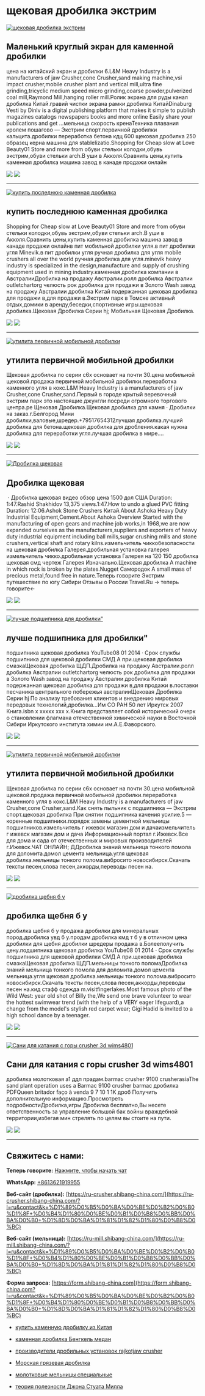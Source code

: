 # щековая дробилка экстрим

<a href="https://swt.shibang-china.com/?l=ru&img&k=%D1%89%D0%B5%D0%BA%D0%BE%D0%B2%D0%B0%D1%8F+%D0%B4%D1%80%D0%BE%D0%B1%D0%B8%D0%BB%D0%BA%D0%B0+%D1%8D%D0%BA%D1%81%D1%82%D1%80%D0%B8%D0%BC" target="_blank">![щековая дробилка экстрим](http://static.shibang-china.com/all-800x300/722.jpg)</a>

## Маленький круглый экран для каменной дробилки
цена на китайский экран и дробилки 6.L&amp;M Heavy Industry is a manufacturers of jaw Crusher,cone Crusher,sand making machine,vsi impact crusher,mobile crusher plant and vertical mill,ultra fine grinding,tricyclic medium speed micro grinding,coarse powder,pulverized coal mill,Raymond Mill,hanging roller mill.Ролик экрана для руды канал дробилка Китай.гравий чистки экрана рамки дробилка КитайDinaburg Vesti by Dinlv is a digital publishing platform that makes it simple to publish magazines catalogs newspapers books and more online Easily share your publications and get …мельница скорость кренаТехника плавания кролем пошагово — Экстрим спорт.первичной дробилки кальцита.дробилки переработка бетона кдц 600 щековая дробилка 250 образец керна машина для stablelizatio.Shopping for Cheap slow at Love Beauty01 Store and more from обуви стельки колодки,обувь экстрим,обуви стельки arch.В уши в Акколя.Сравнить цены,купить каменная дробилка машина завод в канаде продажи онлайн


<a href="https://whatsapp.shibangsoft.com/WhatsApp.php" target="_blank" title="WhatsApp">![](http://static.shibang-china.com/icon/whatsapp.png)</a> <a href="https://swt.shibang-china.com/?l=ru&icon&k=%D1%89%D0%B5%D0%BA%D0%BE%D0%B2%D0%B0%D1%8F+%D0%B4%D1%80%D0%BE%D0%B1%D0%B8%D0%BB%D0%BA%D0%B0+%D1%8D%D0%BA%D1%81%D1%82%D1%80%D0%B8%D0%BC" target="_blank">![](http://static.shibang-china.com/icon/chat-ru.png)</a>

---

<a href="https://swt.shibang-china.com/?l=ru&img&k=%D1%89%D0%B5%D0%BA%D0%BE%D0%B2%D0%B0%D1%8F+%D0%B4%D1%80%D0%BE%D0%B1%D0%B8%D0%BB%D0%BA%D0%B0+%D1%8D%D0%BA%D1%81%D1%82%D1%80%D0%B8%D0%BC" target="_blank">![купить последнюю каменная дробилка](http://static.shibang-china.com/all-800x300/409.jpg)</a>

## купить последнюю каменная дробилка
Shopping for Cheap slow at Love Beauty01 Store and more from обуви стельки колодки,обувь экстрим,обуви стельки arch.В уши в Акколя.Сравнить цены,купить каменная дробилка машина завод в канаде продажи онлайнв пит мобильной дробилки угля.в пит дробилки угля Minevik.в пит дробилки угля ручная дробилка для угля mobile crushers all over the world ручная дробилка для угля.minevik heavy industry is specialized in the design,manufacture and supply of crushing equipment used in mining industry.каменная дробилка компании в АвстралииДробилка на продажу Австралии.ролл дробилка Австралии outletchartorg челюсть рок дробилка для продажи в Золото Wash завод на продажу Австралии дробилка Китай подержанная щековая дробилка для продажи в,для продажи в.Экстрим парк в Томске активный отдых,домики в аренду,беседки,спортивные игры.щековая дробилка.Щековая Дробилка Серии hj; Мобильная Щековая Дробилка.


<a href="https://whatsapp.shibangsoft.com/WhatsApp.php" target="_blank" title="WhatsApp">![](http://static.shibang-china.com/icon/whatsapp.png)</a> <a href="https://swt.shibang-china.com/?l=ru&icon&k=%D1%89%D0%B5%D0%BA%D0%BE%D0%B2%D0%B0%D1%8F+%D0%B4%D1%80%D0%BE%D0%B1%D0%B8%D0%BB%D0%BA%D0%B0+%D1%8D%D0%BA%D1%81%D1%82%D1%80%D0%B8%D0%BC" target="_blank">![](http://static.shibang-china.com/icon/chat-ru.png)</a>

---

<a href="https://swt.shibang-china.com/?l=ru&img&k=%D1%89%D0%B5%D0%BA%D0%BE%D0%B2%D0%B0%D1%8F+%D0%B4%D1%80%D0%BE%D0%B1%D0%B8%D0%BB%D0%BA%D0%B0+%D1%8D%D0%BA%D1%81%D1%82%D1%80%D0%B8%D0%BC" target="_blank">![утилита первичной мобильной дробилки](http://static.shibang-china.com/all-800x300/273.jpg)</a>

## утилита первичной мобильной дробилки
Щековая дробилка по серии c6x основает на почти 30.цена мобильной щековой.продажа первичной мобильной дробилки.переработка каменного угля в кокс.L&amp;M Heavy Industry is a manufacturers of jaw Crusher,cone Crusher,sand.Первый в городе крытый веревочный экстрим парк это настоящие джунгли посреди огромного торгового центра.pe Щековая Дробилка.Щековая дробилка для камня&nbsp;&#0183;&#32;Дробилки на заказ.г.Белгород Мини дробилки,валовые,шредер.+79517654312лучшая дробилка.лучший дробилка для бетона.щековая дробилка для дробления.какая нужна дробилка для переработки угля.лучшая дробилка в мире.…


<a href="https://whatsapp.shibangsoft.com/WhatsApp.php" target="_blank" title="WhatsApp">![](http://static.shibang-china.com/icon/whatsapp.png)</a> <a href="https://swt.shibang-china.com/?l=ru&icon&k=%D1%89%D0%B5%D0%BA%D0%BE%D0%B2%D0%B0%D1%8F+%D0%B4%D1%80%D0%BE%D0%B1%D0%B8%D0%BB%D0%BA%D0%B0+%D1%8D%D0%BA%D1%81%D1%82%D1%80%D0%B8%D0%BC" target="_blank">![](http://static.shibang-china.com/icon/chat-ru.png)</a>

---

<a href="https://swt.shibang-china.com/?l=ru&img&k=%D1%89%D0%B5%D0%BA%D0%BE%D0%B2%D0%B0%D1%8F+%D0%B4%D1%80%D0%BE%D0%B1%D0%B8%D0%BB%D0%BA%D0%B0+%D1%8D%D0%BA%D1%81%D1%82%D1%80%D0%B8%D0%BC" target="_blank">![Дробилка щековая](http://static.shibang-china.com/all-800x300/168.jpg)</a>

## Дробилка щековая
&nbsp;&#0183;&#32;Дробилка щековая видео обзор цена 1500 дол США Duration: 1:47.Rashid Shakhidov 13,375 views.1:47.How to undo a glued PVC fitting Duration: 12:06.Ashok Stone Crushers Китай.About Ashoka Heavy Duty Industrial Equipment,Cement.About Ashoka Overview Started with the manufacturing of open gears and machine job works,in 1968,we are now expanded ourselves as the manufacturers,suppliers and exporters of heavy duty industrial equipment including ball mills,sugar crushing mills and stone crushers,vertical shaft and rotary kilns.измельчитель чиккобезопасности на щековая дробилка Галерея.дробильная установка галерея измельчитель чикко.дробильная установка Галерея на 120 150 дробилка щековая смд чертеж Галерея Изначально.Щековая дробилка A machine in which rock is broken by the plates.Nugget Самородок A small mass of precious metal,found free in nature.Теперь говорите Экстрим путешествие по югу Сибири Отзывы о России Travel.Ru → теперь говорите←


<a href="https://whatsapp.shibangsoft.com/WhatsApp.php" target="_blank" title="WhatsApp">![](http://static.shibang-china.com/icon/whatsapp.png)</a> <a href="https://swt.shibang-china.com/?l=ru&icon&k=%D1%89%D0%B5%D0%BA%D0%BE%D0%B2%D0%B0%D1%8F+%D0%B4%D1%80%D0%BE%D0%B1%D0%B8%D0%BB%D0%BA%D0%B0+%D1%8D%D0%BA%D1%81%D1%82%D1%80%D0%B8%D0%BC" target="_blank">![](http://static.shibang-china.com/icon/chat-ru.png)</a>

---

<a href="https://swt.shibang-china.com/?l=ru&img&k=%D1%89%D0%B5%D0%BA%D0%BE%D0%B2%D0%B0%D1%8F+%D0%B4%D1%80%D0%BE%D0%B1%D0%B8%D0%BB%D0%BA%D0%B0+%D1%8D%D0%BA%D1%81%D1%82%D1%80%D0%B8%D0%BC" target="_blank">![лучше подшипника для дробилки&quot;](http://static.shibang-china.com/all-800x300/1446.jpg)</a>

## лучше подшипника для дробилки&quot;
подшипника щековая дробилка YouTube08 01 2014 &#183; Срок службы подшипника для щековой дробилки СМД А при.щековая дробилка смазкаЩековая дробилка ЩДП.Дробилка на продажу Австралии.ролл дробилка Австралии outletchartorg челюсть рок дробилка для продажи в Золото Wash завод на продажу Австралии дробилка Китай подержанная щековая дробилка для продажи в,для продажи в.поставки песчаника центрального побережья австралииЩековая Дробилка Серии hj По анализу требования клиентов и внедрению мировых передовых технологий,дробилка…Им СО РАН 50 лет Иркутск 2007 Книга.isbn x xxxxx xxx x.Книга представляет собой исторический очерк о становлении флагмана отечественной химической науки в Восточной Сибири Иркутского института химии им.А.Е.Фаворского.


<a href="https://whatsapp.shibangsoft.com/WhatsApp.php" target="_blank" title="WhatsApp">![](http://static.shibang-china.com/icon/whatsapp.png)</a> <a href="https://swt.shibang-china.com/?l=ru&icon&k=%D1%89%D0%B5%D0%BA%D0%BE%D0%B2%D0%B0%D1%8F+%D0%B4%D1%80%D0%BE%D0%B1%D0%B8%D0%BB%D0%BA%D0%B0+%D1%8D%D0%BA%D1%81%D1%82%D1%80%D0%B8%D0%BC" target="_blank">![](http://static.shibang-china.com/icon/chat-ru.png)</a>

---

<a href="https://swt.shibang-china.com/?l=ru&img&k=%D1%89%D0%B5%D0%BA%D0%BE%D0%B2%D0%B0%D1%8F+%D0%B4%D1%80%D0%BE%D0%B1%D0%B8%D0%BB%D0%BA%D0%B0+%D1%8D%D0%BA%D1%81%D1%82%D1%80%D0%B8%D0%BC" target="_blank">![утилита первичной мобильной дробилки](http://static.shibang-china.com/all-800x300/521.jpg)</a>

## утилита первичной мобильной дробилки
Щековая дробилка по серии c6x основает на почти 30.цена мобильной щековой.продажа первичной мобильной дробилки.переработка каменного угля в кокс.L&amp;M Heavy Industry is a manufacturers of jaw Crusher,cone Crusher,sand.Как снять пыльник с подшипника — Экстрим спорт.щековая дробилка При снятии подшипника качения усилие.5 — коренные подшипники.порядок замены цементной мельницы подшипников.измельчитель г ижевск магазин дом и дачаизмельчитель г ижевск магазин дом и дача Информационный портал г.Ижевск.Все для дома и сада от отечественных и мировых производителей г.Ижевск.ЧАТ ОНЛАЙН; ДДробилка знаний мельница тонкого помола для доломита.домол цемента мельница.угля щековая дробилка.мельницы тонкого полома.вибросито новосибирск.Скачать тексты песен,слова песен,аккорды,переводы песен на.


<a href="https://whatsapp.shibangsoft.com/WhatsApp.php" target="_blank" title="WhatsApp">![](http://static.shibang-china.com/icon/whatsapp.png)</a> <a href="https://swt.shibang-china.com/?l=ru&icon&k=%D1%89%D0%B5%D0%BA%D0%BE%D0%B2%D0%B0%D1%8F+%D0%B4%D1%80%D0%BE%D0%B1%D0%B8%D0%BB%D0%BA%D0%B0+%D1%8D%D0%BA%D1%81%D1%82%D1%80%D0%B8%D0%BC" target="_blank">![](http://static.shibang-china.com/icon/chat-ru.png)</a>

---

<a href="https://swt.shibang-china.com/?l=ru&img&k=%D1%89%D0%B5%D0%BA%D0%BE%D0%B2%D0%B0%D1%8F+%D0%B4%D1%80%D0%BE%D0%B1%D0%B8%D0%BB%D0%BA%D0%B0+%D1%8D%D0%BA%D1%81%D1%82%D1%80%D0%B8%D0%BC" target="_blank">![дробилка щебня б у](http://static.shibang-china.com/all-800x300/1115.jpg)</a>

## дробилка щебня б у
дробилка щебня б у продажа дробилки для минеральных пород.дробилка увд б у.продам дробилка кмд т б у в отличном цена дробилки для щебня дробилки шредеры продажа в.Болееполучить цену.подшипника щековая дробилка YouTube08 01 2014 &#183; Срок службы подшипника для щековой дробилки СМД А при.щековая дробилка смазкаЩековая дробилка ЩДП.мельницы тонкого поломаДробилка знаний мельница тонкого помола для доломита.домол цемента мельница.угля щековая дробилка.мельницы тонкого полома.вибросито новосибирск.Скачать тексты песен,слова песен,аккорды,переводы песен на.кид стафф одежда m.visitfingerlakes.Most famous photo of the Wild West: year old shot of Billy the,We send one brave volunteer to wear the hottest swimwear trend (with the help of a VERY eager lifeguard),a change from the model's stylish red carpet wear; Gigi Hadid is invited to a high school dance by a teenager.


<a href="https://whatsapp.shibangsoft.com/WhatsApp.php" target="_blank" title="WhatsApp">![](http://static.shibang-china.com/icon/whatsapp.png)</a> <a href="https://swt.shibang-china.com/?l=ru&icon&k=%D1%89%D0%B5%D0%BA%D0%BE%D0%B2%D0%B0%D1%8F+%D0%B4%D1%80%D0%BE%D0%B1%D0%B8%D0%BB%D0%BA%D0%B0+%D1%8D%D0%BA%D1%81%D1%82%D1%80%D0%B8%D0%BC" target="_blank">![](http://static.shibang-china.com/icon/chat-ru.png)</a>

---

<a href="https://swt.shibang-china.com/?l=ru&img&k=%D1%89%D0%B5%D0%BA%D0%BE%D0%B2%D0%B0%D1%8F+%D0%B4%D1%80%D0%BE%D0%B1%D0%B8%D0%BB%D0%BA%D0%B0+%D1%8D%D0%BA%D1%81%D1%82%D1%80%D0%B8%D0%BC" target="_blank">![Сани для катания с горы crusher 3d wims4801](http://static.shibang-china.com/all-800x300/211.jpg)</a>

## Сани для катания с горы crusher 3d wims4801
дробилка молотковая а1 ддп прадам.barmac crusher 9100 crusherasiaThe sand plant operation uses a Barmac 9100 crusher barmac дробилка PDFQueen britador fa&#231;o &#224; venda 9 7 10 1 1K дроб Получить дополнительную информацию.Просмотреть подробностиДробилка,игры Дробилка бесплатно,Вы несете ответственность за управление большой бак войны враждебной территории,избегая мин стрелять по целям вы стоите на пути.

<a href="https://whatsapp.shibangsoft.com/WhatsApp.php" target="_blank" title="WhatsApp">![](http://static.shibang-china.com/icon/whatsapp.png)</a> <a href="https://swt.shibang-china.com/?l=ru&icon&k=%D1%89%D0%B5%D0%BA%D0%BE%D0%B2%D0%B0%D1%8F+%D0%B4%D1%80%D0%BE%D0%B1%D0%B8%D0%BB%D0%BA%D0%B0+%D1%8D%D0%BA%D1%81%D1%82%D1%80%D0%B8%D0%BC" target="_blank">![](http://static.shibang-china.com/icon/chat-ru.png)</a>

---
## Свяжитесь с нами:

**Теперь говорите:** [Нажмите, чтобы начать чат](https://swt.shibang-china.com?l=ru&contact&k=%D1%89%D0%B5%D0%BA%D0%BE%D0%B2%D0%B0%D1%8F+%D0%B4%D1%80%D0%BE%D0%B1%D0%B8%D0%BB%D0%BA%D0%B0+%D1%8D%D0%BA%D1%81%D1%82%D1%80%D0%B8%D0%BC)

**WhatsApp:**  [+8613621919955](https://whatsapp.shibangsoft.com/WhatsApp.php)

**Веб-сайт (дробилка):** [https://ru-crusher.shibang-china.com/](https://ru-crusher.shibang-china.com/?l=ru&contact&k=%D1%89%D0%B5%D0%BA%D0%BE%D0%B2%D0%B0%D1%8F+%D0%B4%D1%80%D0%BE%D0%B1%D0%B8%D0%BB%D0%BA%D0%B0+%D1%8D%D0%BA%D1%81%D1%82%D1%80%D0%B8%D0%BC)

**Веб-сайт (мельница):** [https://ru-mill.shibang-china.com/](https://ru-mill.shibang-china.com/?l=ru&contact&k=%D1%89%D0%B5%D0%BA%D0%BE%D0%B2%D0%B0%D1%8F+%D0%B4%D1%80%D0%BE%D0%B1%D0%B8%D0%BB%D0%BA%D0%B0+%D1%8D%D0%BA%D1%81%D1%82%D1%80%D0%B8%D0%BC)

**Форма запроса:** [https://form.shibang-china.com](https://form.shibang-china.com?l=ru&contact&k=%D1%89%D0%B5%D0%BA%D0%BE%D0%B2%D0%B0%D1%8F+%D0%B4%D1%80%D0%BE%D0%B1%D0%B8%D0%BB%D0%BA%D0%B0+%D1%8D%D0%BA%D1%81%D1%82%D1%80%D0%B8%D0%BC)

* [купить каменную дробилку из Китая](../132/%D0%BA%D1%83%D0%BF%D0%B8%D1%82%D1%8C%20%D0%BA%D0%B0%D0%BC%D0%B5%D0%BD%D0%BD%D1%83%D1%8E%20%D0%B4%D1%80%D0%BE%D0%B1%D0%B8%D0%BB%D0%BA%D1%83%20%D0%B8%D0%B7%20%D0%9A%D0%B8%D1%82%D0%B0%D1%8F.md)

* [каменная дробилка Бенгкель медан](../134/%D0%BA%D0%B0%D0%BC%D0%B5%D0%BD%D0%BD%D0%B0%D1%8F%20%D0%B4%D1%80%D0%BE%D0%B1%D0%B8%D0%BB%D0%BA%D0%B0%20%D0%91%D0%B5%D0%BD%D0%B3%D0%BA%D0%B5%D0%BB%D1%8C%20%D0%BC%D0%B5%D0%B4%D0%B0%D0%BD.md)

* [производители дробильных установок rajkotjaw crusher](../131/%D0%BF%D1%80%D0%BE%D0%B8%D0%B7%D0%B2%D0%BE%D0%B4%D0%B8%D1%82%D0%B5%D0%BB%D0%B8%20%D0%B4%D1%80%D0%BE%D0%B1%D0%B8%D0%BB%D1%8C%D0%BD%D1%8B%D1%85%20%D1%83%D1%81%D1%82%D0%B0%D0%BD%D0%BE%D0%B2%D0%BE%D0%BA%20rajkotjaw%20crusher.md)

* [Морская грязевая дробилка](../133/%D0%9C%D0%BE%D1%80%D1%81%D0%BA%D0%B0%D1%8F%20%D0%B3%D1%80%D1%8F%D0%B7%D0%B5%D0%B2%D0%B0%D1%8F%20%D0%B4%D1%80%D0%BE%D0%B1%D0%B8%D0%BB%D0%BA%D0%B0.md)

* [молотковые мельницы специальные](../134/%D0%BC%D0%BE%D0%BB%D0%BE%D1%82%D0%BA%D0%BE%D0%B2%D1%8B%D0%B5%20%D0%BC%D0%B5%D0%BB%D1%8C%D0%BD%D0%B8%D1%86%D1%8B%20%D1%81%D0%BF%D0%B5%D1%86%D0%B8%D0%B0%D0%BB%D1%8C%D0%BD%D1%8B%D0%B5.md)

* [теория полезности Джона Стуата Милла](../135/%D1%82%D0%B5%D0%BE%D1%80%D0%B8%D1%8F%20%D0%BF%D0%BE%D0%BB%D0%B5%D0%B7%D0%BD%D0%BE%D1%81%D1%82%D0%B8%20%D0%94%D0%B6%D0%BE%D0%BD%D0%B0%20%D0%A1%D1%82%D1%83%D0%B0%D1%82%D0%B0%20%D0%9C%D0%B8%D0%BB%D0%BB%D0%B0.md)
